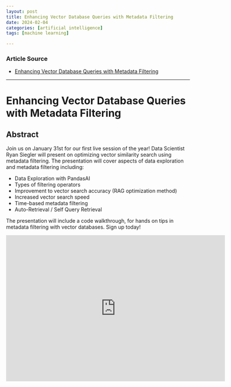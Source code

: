 ```yaml
---
layout: post
title: Enhancing Vector Database Queries with Metadata Filtering
date: 2024-02-04
categories: [artificial intelligence]
tags: [machine learning]

---
```


### Article Source


* [Enhancing Vector Database Queries with Metadata Filtering](https://www.youtube.com/watch?v=zQYZB_DhHi4)

---

# Enhancing Vector Database Queries with Metadata Filtering


## Abstract

Join us on January 31st for our first live session of the year! Data Scientist Ryan Siegler will present on optimizing vector similarity search using metadata filtering. The presentation will cover aspects of data exploration and metadata filtering including:

- Data Exploration with PandasAI
- Types of filtering operators
- Improvement to vector search accuracy (RAG optimization method)
- Increased vector search speed
- Time-based metadata filtering
- Auto-Retrieval / Self Query Retrieval

The presentation will include a code walkthrough, for hands on tips in metadata filtering with vector databases. Sign up today!

<iframe width="600" height="400" src="https://www.youtube.com/embed/zQYZB_DhHi4?si=oCPJes7hVoiNR_JK" title="YouTube video player" frameborder="0" allow="accelerometer; autoplay; clipboard-write; encrypted-media; gyroscope; picture-in-picture; web-share" allowfullscreen></iframe>